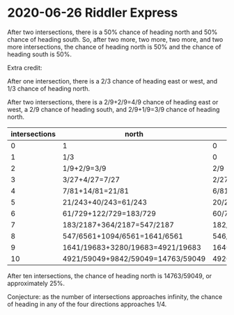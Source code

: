 2020-06-26 Riddler Express
==========================
After two intersections, there is a 50% chance of heading north and 50%
chance of heading south.  So, after two more, two more, two more, and two
more intersections, the chance of heading north is 50% and the chance of
heading south is 50%.

Extra credit:

After one intersection, there is a 2/3 chance of heading east or west,
and 1/3 chance of heading north.

After two intersections, there is a 2/9+2/9=4/9 chance of heading east
or west, a 2/9 chance of heading south, and 2/9+1/9=3/9 chance of
heading north.

|intersections|north                             |south                             |east or west                                 |
|-------------|----------------------------------|----------------------------------|---------------------------------------------|
|0            |1                                 |0                                 |0                                            |
|1            |1/3                               |0                                 |2/3                                          |
|2            |1/9+2/9=3/9                       |2/9                               |2/9+2/9=4/9                                  |
|3            |3/27+4/27=7/27                    |2/27+4/27=6/27                    |6/27+4/27+4/27=14/27                         |
|4            |7/81+14/81=21/81                  |6/81+14/81=20/81                  |14/81+12/81+14/81=40/81                      |
|5            |21/243+40/243=61/243              |20/243+40/243=60/243              |42/243+40/243+40/243=122/243                 |
|6            |61/729+122/729=183/729            |60/729+122/729=182/729            |122/729+120/729+122/729=364/729              |
|7            |183/2187+364/2187=547/2187        |182/2187+364/2187=546/2187        |366/2187+364/2187+364/2187=1094/2187         |
|8            |547/6561+1094/6561=1641/6561      |546/6561+1094/6561=1640/6561      |1094/6561+1092/6561+1094/6561=3280/6561      |
|9            |1641/19683+3280/19683=4921/19683  |1640/19683+3280/19683=4920/19683  |3282/19683+3280/19683+3280/19683=9842/19683  |
|10           |4921/59049+9842/59049=14763/59049 |4920/5049+9842/59049=14762/59049  |9842/59049+9840/59049+9842/59049=29524/50949 |

After ten intersections, the chance of heading north is 14763/59049, or approximately 25%.

Conjecture: as the number of intersections approaches infinity, the chance of heading in any of the four directions approaches 1/4.

